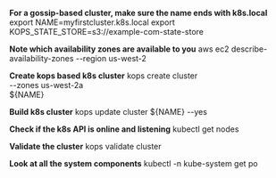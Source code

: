**For a gossip-based cluster, make sure the name ends with k8s.local**
export NAME=myfirstcluster.k8s.local
export KOPS_STATE_STORE=s3://example-com-state-store

**Note which availability zones are available to you**
aws ec2 describe-availability-zones --region us-west-2

**Create kops based k8s cluster**
kops create cluster \
    --zones us-west-2a \
    ${NAME}

**Build k8s cluster**
kops update cluster ${NAME} --yes

**Check if the k8s API is online and listening**
kubectl get nodes

**Validate the cluster**
kops validate cluster

**Look at all the system components**
kubectl -n kube-system get po

